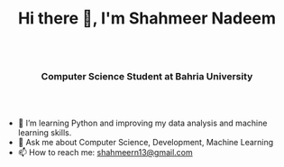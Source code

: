 <h1 align="center">Hi there 👋, I'm Shahmeer Nadeem</h1>

<br><br>
<h3 align="center">Computer Science Student at Bahria University</h3>
<br><br>

<!--
**shahmeer01dev/shahmeer01dev** is a ✨ _special_ ✨ repository because its `README.md` (this file) appears on your GitHub profile.

Here are some ideas to get you started:

- 🔭 I’m currently working on ...
-->
- 🌱 I’m learning Python and improving my data analysis and machine learning skills.
- 💬 Ask me about Computer Science, Development, Machine Learning
- 📫 How to reach me: shahmeern13@gmail.com
<!--
- 👯 I’m looking to collaborate on ...
- 🤔 I’m looking for help with ...
- 😄 Pronouns: ...
- ⚡ Fun fact: ...
-->





